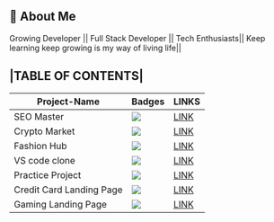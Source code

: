 ## 🚀 About Me

Growing Developer || Full Stack Developer || Tech Enthusiasts|| Keep learning keep growing is my way of living life||

## |TABLE OF CONTENTS|

| Project-Name             | Badges                                                           | LINKS                                                                                                                |
| ------------------------ | ---------------------------------------------------------------- | -------------------------------------------------------------------------------------------------------------------- |
| SEO Master               | ![](https://img.shields.io/badge/SEO%20-Master-yellowgreen)      | [LINK](https://github.com/rajat-jain007/FullStack-Javascript-Bootcamp/tree/main/Project01)                           |
| Crypto Market            | ![](https://img.shields.io/badge/CRYPTO-Market-yellow)           | [LINK](https://github.com/rajat-jain007/FullStack-Javascript-Bootcamp/tree/main/Project02)                           |
| Fashion Hub              | ![](https://img.shields.io/badge/FASHION-HUB-yellowgreen)        | [LINK](https://github.com/rajat-jain007/FullStack-Javascript-Bootcamp/tree/main/Project03)                           |
| VS code clone            | ![](https://img.shields.io/badge/VS-Code-yellowgreen)            | [LINK](https://github.com/rajat-jain007/FullStack-Javascript-Bootcamp/tree/main/vscode)                              |
| Practice Project         | ![](https://img.shields.io/badge/PRACTICE-project-yellowgreen)   | [LINK](https://github.com/rajat-jain007/FullStack-Javascript-Bootcamp/tree/main/Project%201_Week_4)                  |
| Credit Card Landing Page | ![](https://img.shields.io/badge/CREDIT-Card-yellowgreen)        | [LINK](https://github.com/rajat-jain007/FullStack-Javascript-Bootcamp/tree/main/01_Project-Credit_Card_Landing_Page) |
| Gaming Landing Page      | ![](https://img.shields.io/badge/GAMING-Landing--Page-lightgrey) | [LINK](https://github.com/rajat-jain007/FullStack-Javascript-Bootcamp/tree/main/Gaming-Landing-Page)                 |
